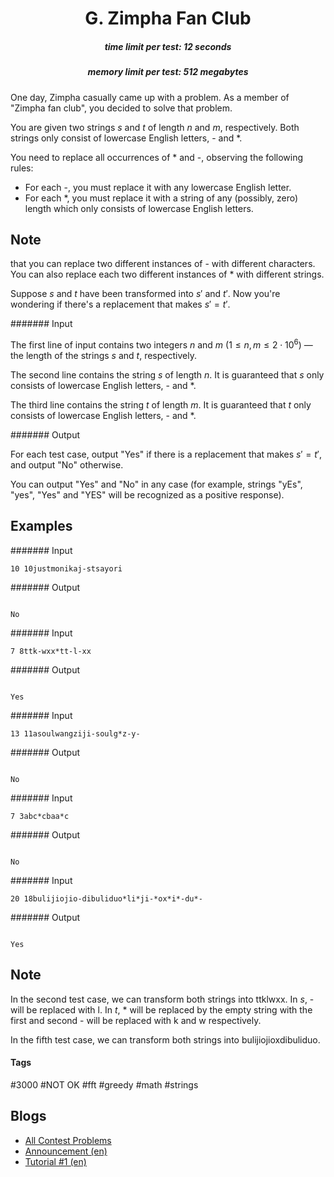 <h1 style='text-align: center;'> G. Zimpha Fan Club</h1>

<h5 style='text-align: center;'>time limit per test: 12 seconds</h5>
<h5 style='text-align: center;'>memory limit per test: 512 megabytes</h5>

One day, Zimpha casually came up with a problem. As a member of "Zimpha fan club", you decided to solve that problem.

You are given two strings $s$ and $t$ of length $n$ and $m$, respectively. Both strings only consist of lowercase English letters, - and *.

You need to replace all occurrences of * and -, observing the following rules:

* For each -, you must replace it with any lowercase English letter.
* For each *, you must replace it with a string of any (possibly, zero) length which only consists of lowercase English letters.

## Note

 that you can replace two different instances of - with different characters. You can also replace each two different instances of * with different strings.

Suppose $s$ and $t$ have been transformed into $s'$ and $t'$. Now you're wondering if there's a replacement that makes $s'=t'$.

####### Input

The first line of input contains two integers $n$ and $m$ ($1 \leq n, m \leq 2 \cdot 10^6$) — the length of the strings $s$ and $t$, respectively.

The second line contains the string $s$ of length $n$. It is guaranteed that $s$ only consists of lowercase English letters, - and *.

The third line contains the string $t$ of length $m$. It is guaranteed that $t$ only consists of lowercase English letters, - and *.

####### Output

For each test case, output "Yes" if there is a replacement that makes $s'=t'$, and output "No" otherwise.

You can output "Yes" and "No" in any case (for example, strings "yEs", "yes", "Yes" and "YES" will be recognized as a positive response).

## Examples

####### Input


```text
10 10justmonikaj-stsayori
```
####### Output

```text

No
```
####### Input


```text
7 8ttk-wxx*tt-l-xx
```
####### Output

```text

Yes
```
####### Input


```text
13 11asoulwangziji-soulg*z-y-
```
####### Output

```text

No
```
####### Input


```text
7 3abc*cbaa*c
```
####### Output

```text

No
```
####### Input


```text
20 18bulijiojio-dibuliduo*li*ji-*ox*i*-du*-
```
####### Output

```text

Yes
```
## Note

In the second test case, we can transform both strings into ttklwxx. In $s$, - will be replaced with l. In $t$, * will be replaced by the empty string with the first and second - will be replaced with k and w respectively.

In the fifth test case, we can transform both strings into bulijiojioxdibuliduo.



#### Tags 

#3000 #NOT OK #fft #greedy #math #strings 

## Blogs
- [All Contest Problems](../Codeforces_Round_947_(Div._1_+_Div._2).md)
- [Announcement (en)](../blogs/Announcement_(en).md)
- [Tutorial #1 (en)](../blogs/Tutorial_1_(en).md)

